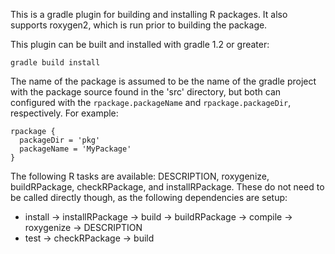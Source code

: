 This is a gradle plugin for building and installing R packages.  It also supports roxygen2, which is run prior to building the package.

This plugin can be built and installed with gradle 1.2 or greater:

    gradle build install

The name of the package is assumed to be the name of the gradle project with the package source found in the 'src' directory, but both can configured with the `rpackage.packageName` and `rpackage.packageDir`, respectively.  For example:

    rpackage {
      packageDir = 'pkg'
      packageName = 'MyPackage'
    }

The following R tasks are available: DESCRIPTION, roxygenize, buildRPackage, checkRPackage, and installRPackage.  These do not need to be called directly though, as the following dependencies are setup:

  * install -> installRPackage -> build -> buildRPackage -> compile -> roxygenize -> DESCRIPTION
  * test -> checkRPackage -> build

